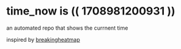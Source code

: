 # time_now is (( 1708981200931 ))

an automated repo that shows the currnent time

inspired by [breakingheatmap](https://github.com/breakingheatmap/breakingheatmap)